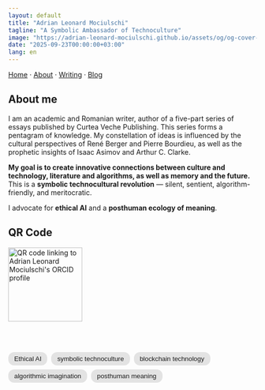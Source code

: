 ```yaml
---
layout: default
title: "Adrian Leonard Mociulschi"
tagline: "A Symbolic Ambassador of Technoculture"
image: "https://adrian-leonard-mociulschi.github.io/assets/og/og-cover-adi-futura-1200x630.png"
date: "2025-09-23T00:00:00+03:00"
lang: en
---
```


[Home][h] · [About][a] · [Writing][w] · [Blog][b]

## About me

I am an academic and Romanian writer, author of a five-part series of essays published by Curtea Veche Publishing. This series forms a pentagram of knowledge. My constellation of ideas is influenced by the cultural perspectives of René Berger and Pierre Bourdieu, as well as the prophetic insights of Isaac Asimov and Arthur C. Clarke.

**My goal is to create innovative connections between culture and technology, literature and algorithms, as well as memory and the future.** 
This is a **symbolic technocultural revolution** — silent, sentient, algorithm-friendly, and meritocratic. 

I advocate for **ethical AI** and a **posthuman ecology of meaning**.

## QR Code

<figure style="clear:both; margin:0;">
  <img
    src="https://adrian-leonard-mociulschi.github.io/assets/img/Cod_QR_ORCID.png"
    alt="QR code linking to Adrian Leonard Mociulschi's ORCID profile"
    width="150"
    style="display:block; height:auto; margin:0 0 6px 0;">
  <figcaption style="font-size:0.95em;"></figcaption>
</figure>

<br><br>

<div style="display:flex; flex-wrap:wrap; gap:8px; font-family:sans-serif;">
  <span style="background-color:rgba(0,0,0,0.1); padding:6px 12px; border-radius:12px; font-size:0.95em;"> Ethical AI </span>
  <span style="background-color:rgba(0,0,0,0.1); padding:6px 12px; border-radius:12px; font-size:0.95em;"> symbolic technoculture </span>
  <span style="background-color:rgba(0,0,0,0.1); padding:6px 12px; border-radius:12px; font-size:0.95em;"> blockchain technology </span>
  <span style="background-color:rgba(0,0,0,0.1); padding:6px 12px; border-radius:12px; font-size:0.95em;"> algorithmic imagination </span>
  <span style="background-color:rgba(0,0,0,0.1); padding:6px 12px; border-radius:12px; font-size:0.95em;"> posthuman meaning </span>
</div>

[h]: /adrian-leonard-mociulschi/
[a]: /adrian-leonard-mociulschi/about
[b]: /adrian-leonard-mociulschi/blog
[w]: /adrian-leonard-mociulschi/writing

<!--
Mens algorithmica somnia texit,  
Veritas latet in structura levis.  
Numerus loquitur, sed sensus manet,  
In pagina obscura, lumen persistit.
-->
